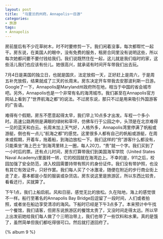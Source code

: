 ```yaml
---
layout: post
title:  "马里兰的州府，Annapolis一日游"
categories: 
- 旅游
tags: 
- Annapolis
--- 
```


房前屋后有不少花草树木，时不时要修剪一下。我们闲着没事，每次都帮忙一起干。房东说，在美国人的眼中，没有免费的服务，租房合同里没有说明这些，所以每次她都问要不要付钱给我们。我们说既然住在一起，这儿就是我们临时的家，这些活儿我们也应该有份儿。她很高兴，就承诺有时间开车带我们出去玩。

7月4日是美国的独立日，也就是国庆，法定放假一天，正好赶上是周六，于是周五补充放假，结果就成了三天的长周末。房东决定开车带我去安那波利斯一日游。Google了一下，Annapolis是Maryland州政府所在地，相当于中国的省会城市吧。另外，Annapolis也是一个非常有名的海湾城市。我们甚至在Annapolis官方网站上看到了“世界航海之都”的说法。不过房东说，那只不过是用来吸引外国游客的广告语。

难得有个假期，房东不愿意起得太早，我们早上10点多才出发。车程一个多小时。高速公路两侧是满眼的绿树和草坪，仿佛车行于公园之中，头顶是在北京难得一见的蓝天和白云。长周末加上天气好，人格外多，Annapolis湾里停满了帆船或游艇，倒也有一点儿“航海之都”的感觉。这里很多人都有自己的帆船或游艇，在周末或假期，开着车，拖着船，到海边放松一下。我们这样的“穷”游客什么都没有，只能乘坐“海上巴士”到海湾里转上一圈，每人20刀，“贵”就一个字。我们买到了一小时后的票。还有点儿时间，房东打算带我们到美国海军学院（United States Naval Academy)里面转一转，它的校园就在海湾边上。不幸的是，911之后，校园加强了安全防范，进入校园需要持带有照片的身份证件。我们没有带护照，也没有其它有效证件，只好作罢。我们每人买了个冰激凌，随便在附近的步行商业街上走了走，基本都是小型的服装或杂货店。房东说这里是旅游区，所以东西比较贵，看看还行，买就算了。

下午1点，我们上船启航。风和日丽，感觉无比的放松。久在陆地，海上的感觉很不一样。船行至著名的Annapolis Bay Bridge后逗留了一段时间，人们或者拍照，或者坐在船边享受清凉的海风。下船时已经是下午3点多了。本来预计中午找一个餐馆，我们请客，但房东说旅游区的餐馆太贵了，又没时间走得太远。所以早上出发前她给我们每人做了个三明治带上，我们也带了一些饮料和水果。真的是饿了，虽然简单但我们都吃得很可口。然后就打道回府了。

{% album 9 %}

